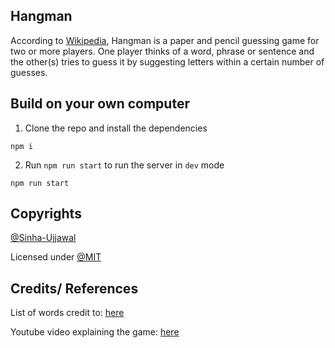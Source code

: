## Hangman
According to [Wikipedia](https://en.wikipedia.org/wiki/Hangman_(game)), Hangman is a paper and pencil guessing game for two or more players. One player thinks of a word, phrase or sentence and the other(s) tries to guess it by suggesting letters within a certain number of guesses.

## Build on your own computer
1. Clone the repo and install the dependencies
```console
npm i
```

2. Run `npm run start` to run the server in `dev` mode
```console
npm run start
```

## Copyrights
[@Sinha-Ujjawal](https://github.com/Sinha-Ujjawal)

Licensed under [@MIT](./LICENSE)

## Credits/ References
List of words credit to: [here](https://github.com/Xethron/Hangman/blob/master/words.txt)

Youtube video explaining the game: [here](https://www.youtube.com/watch?v=g0lPVsMTe30)
